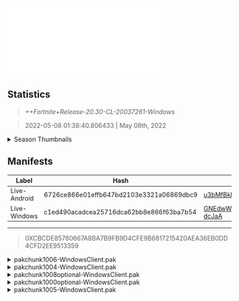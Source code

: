 <div style="pointer-events: none">
  <img style="pointer-events: none" src="https://raw.githubusercontent.com/Tectors/Archive/master/source/dependents/gen.20.30.svg" width="360" height="155">
<div>

## Statistics
> *++Fortnite+Release-20.30-CL-20037261-Windows*

> 2022-05-08 01:38:40.806433 | May 08th, 2022

<details>
  <summary>Season Thumbnails</summary>

  > Seasonal thumbnails are a season's normal ltms and their photos.

  | Name | ID |
  | - | - |
  | [Zero Build - Duos](https://raw.githubusercontent.com/Tectors/Archive/master/source/dependents/monthly-rotaton/playlist_nobuildbr_duo_20_30.png) | Playlist_NoBuildBR_Duo |
  | [Solo](https://raw.githubusercontent.com/Tectors/Archive/master/source/dependents/monthly-rotaton/playlist_defaultsolo_20_30.png) | Playlist_DefaultSolo |
  | [Zero Build - Trios](https://raw.githubusercontent.com/Tectors/Archive/master/source/dependents/monthly-rotaton/playlist_nobuildbr_trio_20_30.png) | Playlist_NoBuildBR_Trio |
  | [Zero Build - Solo](https://raw.githubusercontent.com/Tectors/Archive/master/source/dependents/monthly-rotaton/playlist_nobuildbr_solo_20_30.png) | Playlist_NoBuildBR_Solo |
</details>

## Manifests
| Label | Hash | Route |
| - | - | - |
| Live-Android | 6726ce866e01effb647bd2103e3321a06869dbc9 | [u3bMfBkhClfyUpMm3ka117g9jcm8hg](https://github.com/Tectors/Archive/blob/master/manifests/u3bMfBkhClfyUpMm3ka117g9jcm8hg.manifest) |
| Live-Windows | c1ed490acadcea25716dca62bb8e866f63ba7b54 | [GNEdwWsWRB54niwy70WJpDoF-dcJaA](https://github.com/Tectors/Archive/blob/master/manifests/GNEdwWsWRB54niwy70WJpDoF-dcJaA.manifest) |

---

> 0XCBCDE85780667A8BA7B9FB9D4CFE9B6817215420AEA36EB0DD4CFD2EE9513359

<details>
  <summary>pakchunk1006-WindowsClient.pak</summary>

  > FortniteGame/Content/Paks/pakchunk1006-WindowsClient.pak

  > 0x547927633B287636A6842DE8564BA52FBB0CA6C464C3D65C09C4A0BAFF5B6523

  </details>

<details>
  <summary>pakchunk1004-WindowsClient.pak</summary>

  > FortniteGame/Content/Paks/pakchunk1004-WindowsClient.pak

  > 0x5AC5CC6239355B6549F28F438FB157B1A2AF1CD787C9DAF6909122C0F4483305

  <img src="https://raw.githubusercontent.com/Tectors/Archive/master/source/dependents/referred/EID_Triumphant.svg" width="100"> 
</details>

<details>
  <summary>pakchunk1008optional-WindowsClient.pak</summary>

  > FortniteGame/Content/Paks/pakchunk1008optional-WindowsClient.pak

  > 0x68A4A21EFEF7FBCD08D8D67C94501B57B091C9118EE0B37D27B6BA823879D5BE

  <img src="https://raw.githubusercontent.com/Tectors/Archive/master/source/dependents/referred/Pickaxe_ID_785_ForsakeFemale.svg" width="100"> <img src="https://raw.githubusercontent.com/Tectors/Archive/master/source/dependents/referred/LSID_430_ForsakeBeginning.svg" width="100"> <img src="https://raw.githubusercontent.com/Tectors/Archive/master/source/dependents/referred/CID_A_393_Athena_Commando_F_Forsake.svg" width="100"> <img src="https://raw.githubusercontent.com/Tectors/Archive/master/source/dependents/referred/BID_995_ForsakeFemale.svg" width="100"> 
</details>

<details>
  <summary>pakchunk1000optional-WindowsClient.pak</summary>

  > FortniteGame/Content/Paks/pakchunk1000optional-WindowsClient.pak

  > 0xD97E86CF0A7E3D039E7A33FB1F0269F7C68EF694D50E75FFB79A5EE566B85B21

  <img src="https://raw.githubusercontent.com/Tectors/Archive/master/source/dependents/referred/Pickaxe_ID_794_CarbideKnightMale.svg" width="100"> <img src="https://raw.githubusercontent.com/Tectors/Archive/master/source/dependents/referred/CID_A_401_Athena_Commando_M_CarbideKnight.svg" width="100"> <img src="https://raw.githubusercontent.com/Tectors/Archive/master/source/dependents/referred/BID_A_006_CarbideKnightMale.svg" width="100"> 
</details>

<details>
  <summary>pakchunk1005-WindowsClient.pak</summary>

  > FortniteGame/Content/Paks/pakchunk1005-WindowsClient.pak

  > 0xC32C850F658EB6C8076C60B844D904BCB14D81B65685199CBBC9501E0D140453

  <img src="https://raw.githubusercontent.com/Tectors/Archive/master/source/dependents/referred/EID_Concentrate_0W5GY.svg" width="100"> 
</details>

